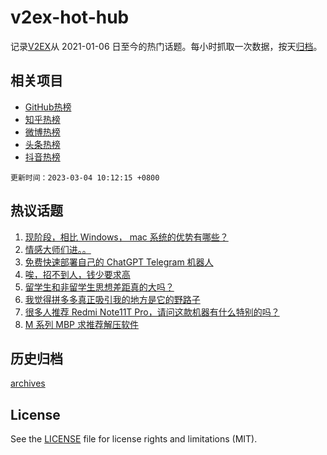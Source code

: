 # v2ex-hot-hub

 记录[V2EX](https://www.v2ex.com/)从 2021-01-06 日至今的热门话题。每小时抓取一次数据，按天[归档](archives)。
 
 ## 相关项目

- [GitHub热榜](https://github.com/snaildev/github-hot-hub)
- [知乎热榜](https://github.com/snaildev/zhihu-hot-hub)
- [微博热榜](https://github.com/snaildev/weibo-hot-hub)
- [头条热榜](https://github.com/snaildev/toutiao-hot-hub)
- [抖音热榜](https://github.com/snaildev/douyin-hot-hub)


 `更新时间：2023-03-04 10:12:15 +0800`

## 热议话题

1. [现阶段，相比 Windows， mac 系统的优势有哪些？](https://www.v2ex.com/t/920796)
1. [情感大师们进。。](https://www.v2ex.com/t/920725)
1. [免费快速部署自己的 ChatGPT Telegram 机器人](https://www.v2ex.com/t/920842)
1. [唉，招不到人，钱少要求高](https://www.v2ex.com/t/920862)
1. [留学生和非留学生思想差距真的大吗？](https://www.v2ex.com/t/920806)
1. [我觉得拼多多真正吸引我的地方是它的野路子](https://www.v2ex.com/t/920750)
1. [很多人推荐 Redmi Note11T Pro，请问这款机器有什么特别的吗？](https://www.v2ex.com/t/920744)
1. [M 系列 MBP 求推荐解压软件](https://www.v2ex.com/t/920727)

## 历史归档

[archives](archives)

## License

See the [LICENSE](LICENSE) file for license rights and limitations (MIT).
